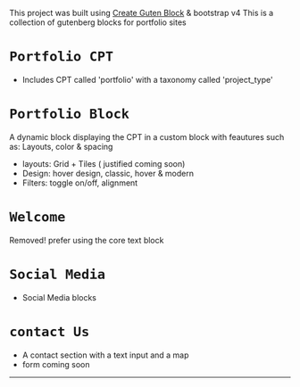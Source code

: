 This project was built using [Create Guten Block](https://github.com/ahmadawais/create-guten-block) & bootstrap v4
This is a collection of gutenberg blocks for portfolio sites


# `Portfolio CPT`
- Includes CPT called 'portfolio' with a taxonomy called 'project_type'

# `Portfolio Block`
A dynamic block displaying the CPT in a custom block with feautures such as: Layouts, color & spacing
- layouts: Grid + Tiles ( justified coming soon)
- Design: hover design, classic, hover & modern
- Filters: toggle on/off, alignment


# `Welcome`
Removed! prefer using the core text block

# `Social Media`
- Social Media blocks

# `contact Us`
- A contact section with a text input and a map
- form coming soon
---
